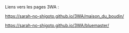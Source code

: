 Liens vers les pages 3WA :

https://sarah-no-shigoto.github.io/3WA/maison_du_boudin/

https://sarah-no-shigoto.github.io/3WA/bluemaster/
